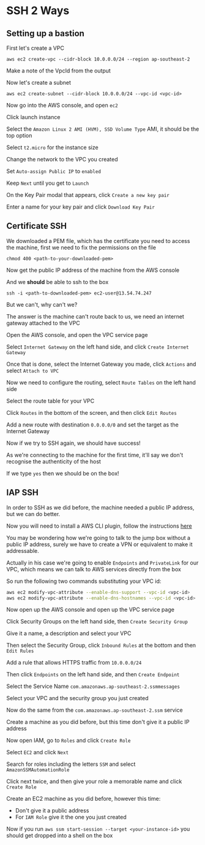 # SSH 2 Ways

## Setting up a bastion

First let's create a VPC

`aws ec2 create-vpc --cidr-block 10.0.0.0/24 --region ap-southeast-2`

Make a note of the VpcId from the output

Now let's create a subnet

`aws ec2 create-subnet --cidr-block 10.0.0.0/24 --vpc-id <vpc-id>`

Now go into the AWS console, and open `ec2`

Click launch instance

Select the `Amazon Linux 2 AMI (HVM), SSD Volume Type` AMI, it should be the top option

Select `t2.micro` for the instance size

Change the network to the VPC you created

Set `Auto-assign Public IP` to `enabled`

Keep `Next` until you get to `Launch`

On the Key Pair modal that appears, click `Create a new key pair`

Enter a name for your key pair and click `Download Key Pair`

## Certificate SSH

We downloaded a PEM file, which has the certificate you need to access the machine, first we need to fix the permissions on the file

`chmod 400 <path-to-your-downloaded-pem>`

Now get the public IP address of the machine from the AWS console

And we **should** be able to ssh to the box

`ssh -i <path-to-downloaded-pem> ec2-user@13.54.74.247`

But we can't, why can't we?

The answer is the machine can't route back to us, we need an internet gateway attached to the VPC

Open the AWS console, and open the VPC service page

Select `Internet Gateway` on the left hand side, and click `Create Internet Gateway`

Once that is done, select the Internet Gateway you made, click `Actions` and select `Attach to VPC`

Now we need to configure the routing, select `Route Tables` on the left hand side

Select the route table for your VPC

Click `Routes` in the bottom of the screen, and then click `Edit Routes`

Add a new route with destination `0.0.0.0/0` and set the target as the Internet Gateway

Now if we try to SSH again, we should have success!

As we're connecting to the machine for the first time, it'll say we don't recognise the authenticity of the host

If we type `yes` then we should be on the box!

## IAP SSH

In order to SSH as we did before, the machine needed a public IP address, but we can do better.

Now you will need to install a AWS CLI plugin, follow the instructions [here](https://docs.aws.amazon.com/systems-manager/latest/userguide/session-manager-working-with-install-plugin.html#install-plugin-macos)

You may be wondering how we're going to talk to the jump box without a public IP address, surely we have to create a VPN or equivalent to make it addressable.

Actually in his case we're going to enable `Endpoints` and `PrivateLink` for our VPC, which means we can talk to AWS services directly from the box

So run the following two commands substituting your VPC id:

```bash
aws ec2 modify-vpc-attribute --enable-dns-support --vpc-id <vpc-id>
aws ec2 modify-vpc-attribute --enable-dns-hostnames --vpc-id <vpc-id>
```

Now open up the AWS console and open up the VPC service page

Click Security Groups on the left hand side, then `Create Security Group`

Give it a name, a description and select your VPC

Then select the Security Group, click `Inbound Rules` at the bottom and then `Edit Rules`

Add a rule that allows HTTPS traffic from `10.0.0.0/24`

Then click `Endpoints` on the left hand side, and then `Create Endpoint`

Select the Service Name `com.amazonaws.ap-southeast-2.ssmmessages`

Select your VPC and the security group you just created

Now do the same from the `com.amazonaws.ap-southeast-2.ssm` service

Create a machine as you did before, but this time don't give it a public IP address

Now open IAM, go to `Roles` and click `Create Role`

Select `EC2` and click `Next`

Search for roles including the letters `SSM` and select `AmazonSSMAutomationRole`

Click next twice, and then give your role a memorable name and click `Create Role`

Create an EC2 machine as you did before, however this time:

- Don't give it a public address
- For `IAM Role` give it the one you just created

Now if you run `aws ssm start-session --target <your-instance-id>` you should get dropped into a shell on the box
